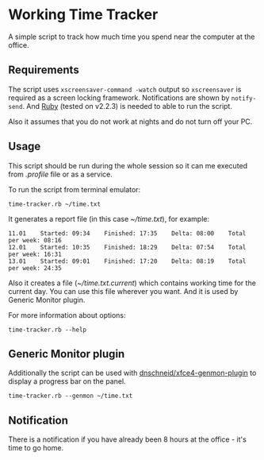 # Working Time Tracker

A simple script to track how much time you spend near the computer at the office.

## Requirements

The script uses `xscreensaver-command -watch` output so `xscreensaver` is required as a screen locking framework.
Notifications are shown by `notify-send`.
And [Ruby](https://www.ruby-lang.org/en/) (tested on v2.2.3) is needed to able to run the script.

Also it assumes that you do not work at nights and do not turn off your PC.

## Usage

This script should be run during the whole session so it can me executed from *.profile* file or as a service.

To run the script from terminal emulator:

    time-tracker.rb ~/time.txt

It generates a report file (in this case *~/time.txt*), for example:

    11.01    Started: 09:34    Finished: 17:35    Delta: 08:00    Total per week: 08:16
    12.01    Started: 10:35    Finished: 18:29    Delta: 07:54    Total per week: 16:31
    13.01    Started: 09:01    Finished: 17:20    Delta: 08:19    Total per week: 24:35

Also it creates a file (*~/time.txt.current*) which contains working time for the current day.
You can use this file wherever you want.
And it is used by Generic Monitor plugin.

For more information about options:

    time-tracker.rb --help

## Generic Monitor plugin

Additionally the script can be used with [dnschneid/xfce4-genmon-plugin](https://github.com/dnschneid/xfce4-genmon-plugin) to display a progress bar on the panel.

    time-tracker.rb --genmon ~/time.txt

## Notification

There is a notification if you have already been 8 hours at the office - it's time to go home.
